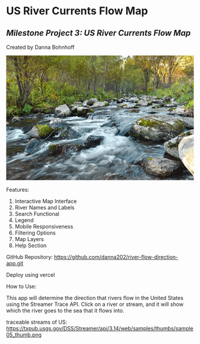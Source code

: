  # **US River Currents Flow Map** #

## _Milestone Project 3:  US River Currents Flow Map_ ##

Created by Danna Bohnhoff

![river flowing over rocks](image.png)

Features:
1. Interactive Map Interface
2. River Names and Labels
3. Search Functional
4. Legend
5. Mobile Responsiveness
6. Filtering Options
7. Map Layers
8. Help Section



GitHub Repository:  https://github.com/danna202/river-flow-direction-app.git

Deploy using vercel

How to Use:

This app will determine the direction that rivers flow in the United States using the Streamer Trace API.  Click on a river or stream, and it will show which the river goes to the sea that it flows into.

traceable streams of US:
https://txpub.usgs.gov/DSS/Streamer/api/3.14/web/samples/thumbs/sample05_thumb.png


